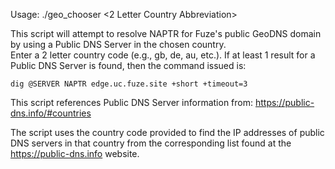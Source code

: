 
Usage: ./geo_chooser <2 Letter Country Abbreviation>

This script will attempt to resolve NAPTR for Fuze's public GeoDNS domain by using a Public DNS Server in the chosen country.  
Enter a 2 letter country code (e.g., gb, de, au, etc.).  If at least 1 result for a Public DNS Server is found, then the command issued is:

	dig @SERVER NAPTR edge.uc.fuze.site +short +timeout=3

This script references Public DNS Server information from:	https://public-dns.info/#countries

The script uses the country code provided to find the IP addresses of public DNS servers in that country from the corresponding list found at the https://public-dns.info website.
